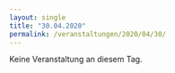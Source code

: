 ```yaml
---
layout: single
title: "30.04.2020"
permalink: /veranstaltungen/2020/04/30/
---
```


Keine Veranstaltung an diesem Tag.
